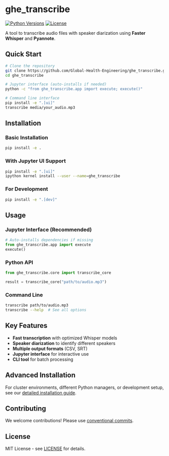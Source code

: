 # ghe_transcribe

[![Python Versions](https://img.shields.io/badge/Python-3.10%20%7C%203.11%20%7C%203.12-blue)](https://www.python.org/downloads/)
[![License](https://img.shields.io/badge/License-MIT-yellow.svg)](https://opensource.org/licenses/MIT)

A tool to transcribe audio files with speaker diarization using **Faster Whisper** and **Pyannote**.

## Quick Start

```bash
# Clone the repository
git clone https://github.com/Global-Health-Engineering/ghe_transcribe.git
cd ghe_transcribe

# Jupyter interface (auto-installs if needed)
python -c "from ghe_transcribe.app import execute; execute()"
```

```bash
# Command line interface
pip install -e ".[ui]"
transcribe media/your_audio.mp3
```

## Installation

### Basic Installation
```bash
pip install -e .
```

### With Jupyter UI Support
```bash
pip install -e ".[ui]"
ipython kernel install --user --name=ghe_transcribe
```

### For Development
```bash
pip install -e ".[dev]"
```

## Usage

### Jupyter Interface (Recommended)
```python
# Auto-installs dependencies if missing
from ghe_transcribe.app import execute
execute()
```

### Python API
```python
from ghe_transcribe.core import transcribe_core

result = transcribe_core("path/to/audio.mp3")
```

### Command Line
```bash
transcribe path/to/audio.mp3
transcribe --help  # See all options
```

## Key Features

- **Fast transcription** with optimized Whisper models
- **Speaker diarization** to identify different speakers
- **Multiple output formats** (CSV, SRT)
- **Jupyter interface** for interactive use
- **CLI tool** for batch processing

## Advanced Installation

For cluster environments, different Python managers, or development setup, see our [detailed installation guide](docs/INSTALLATION.md).

## Contributing

We welcome contributions! Please use [conventional commits](https://www.conventionalcommits.org/en/v1.0.0/).

## License

MIT License - see [LICENSE](LICENSE) for details.